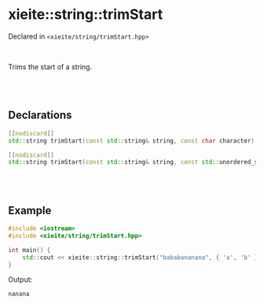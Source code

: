 # xieite::string::trimStart
Declared in `<xieite/string/trimStart.hpp>`

<br/>

Trims the start of a string.

<br/><br/>

## Declarations
```cpp
[[nodiscard]]
std::string trimStart(const std::string& string, const char character) noexcept;
```
```cpp
[[nodiscard]]
std::string trimStart(const std::string& string, const std::unordered_set<char>& characters) noexcept;
```

<br/><br/>

## Example
```cpp
#include <iostream>
#include <xieite/string/trimStart.hpp>

int main() {
	std::cout << xieite::string::trimStart("bababananana", { 'a', 'b' }) << '\n';
}
```
Output:
```
nanana
```
